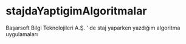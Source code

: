 # stajdaYaptigimAlgoritmalar
Başarsoft Bilgi Teknolojileri A.Ş. ' de staj yaparken yazdığım algoritma uygulamaları
